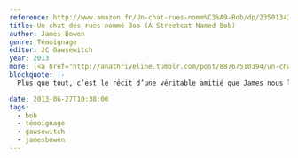 ```yaml
---
reference: http://www.amazon.fr/Un-chat-rues-nomm%C3%A9-Bob/dp/2350134350
title: Un chat des rues nommé Bob (A Streetcat Named Bob)
author: James Bowen
genre: Témoignage
editor: JC Gawsewitch
year: 2013
more: (<a href="http://anathriveline.tumblr.com/post/88767510394/un-chat-des-rues-nomme-bob-a-streetcat-named-bob">réédité en poche chez Pocket</a>, 2014
blockquote: |-
  Plus que tout, c’est le récit d’une véritable amitié que James nous livre ici.

date: 2013-06-27T10:38:00
tags:
  - bob
  - témoignage
  - gawsewitch
  - jamesbowen
---
```

